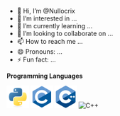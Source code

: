 - 👋 Hi, I’m @Nullocrix
- 👀 I’m interested in ...
- 🌱 I’m currently learning ...
- 💞️ I’m looking to collaborate on ...
- 📫 How to reach me ...
- 😄 Pronouns: ...
- ⚡ Fun fact: ...

**Programming Languages**
<p align='left'>
<img src="https://github.com/devicons/devicon/blob/master/icons/python/python-original.svg" alt="Python language" height="50" width="50" />
 <img src="https://github.com/devicons/devicon/blob/master/icons/c/c-original.svg" alt="C" height="50" width="50" />
<img src="https://github.com/devicons/devicon/blob/master/icons/cplusplus/cplusplus-original.svg" alt="C++" height="50" width="50" />
<img src="https://github.com/Nullocrix/Nullocrix/edit/main/blob/assets/icons/scratch.svg" alt="C++" height="50" width="50" />
</p>
<!---
Nullocrix/Nullocrix is a ✨ special ✨ repository because its `README.md` (this file) appears on your GitHub profile.
You can click the Preview link to take a look at your changes.
--->

